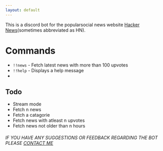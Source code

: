```yaml
---
layout: default
---
```


This is a discord bot for the popularsocial news website [Hacker News](https://news.ycombinator.com/)(sometimes abbreviated as HN). 

# Commands

*   `!!news` - Fetch latest news with more than 100 upvotes 
*   `!!help` - Displays a help message 
*   


## Todo
*   Stream mode
*   Fetch n news
*   Fetch a catagorie
*   Fetch news with atleast n upvotes
*   Fetch news not older than n hours




###### IF YOU HAVE ANY SUGGESTIONS OR FEEDBACK REGARDING THE BOT PLEASE [CONTACT ME](https://github.com/f4him/)

```

